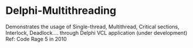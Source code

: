 # Delphi-Multithreading
Demonstrates the usage  of Single-thread, Multithread, Critical sections, Interlock, Deadlock.... through Delphi VCL application (under development)
Ref: Code Rage 5 in 2010
